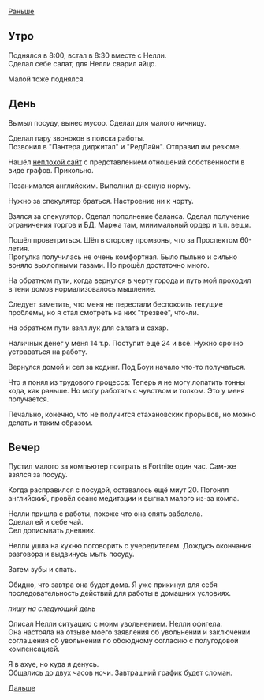 [Раньше](2020.03.24.md)
## Утро
Поднялся в 8:00, встал в 8:30 вместе с Нелли.  
Сделал себе салат, для Нелли сварил яйцо.

Малой тоже поднялся.
## День
Вымыл посуду, вынес мусор. Сделал для малого яичницу.

Сделал пару звоноков в поиска работы.  
Позвонил в "Пантера диджитал" и "РедЛайн". Отправил им резюме.

Нашёл [неплохой сайт](https://www.list-org.com/company/6470856/graph) c представлением отношений собственности в виде графов. Прикольно.

Позанимался английским. Выполнил дневную норму.

Нужно за спекулятор браться. Настроение ни к чорту.

Взялся за спекулятор. Сделал пополнение баланса.
Сделал получение ограничения торгов и БД. Маржа там, минимальный ордер и т.п. вещи.

Пошёл проветриться. Шёл в сторону промзоны, что за Проспектом 60-летия.  
Прогулка получилась не очень комфортная. Было пыльно и сильно воняло выхлопными газами. Но прошёл достаточно много.

На обратном пути, когда вернулся в черту города и путь мой проходил в тени домов нормализовалось мышление.

Следует заметить, что меня не перестали беспокоить текущие проблемы, но я стал смотреть на них "трезвее", что-ли.

На обратном пути взял лук для салата и сахар.

Наличных денег у меня 14 т.р. Поступит ещё 24 и всё. Нужно срочно устраваться на работу.

Вернулся домой и сел за кодинг. Под Боуи начало что-то получаться.

Что я понял из трудового процесса:
Теперь я не могу лопатить тонны кода, как раньше. Но могу работать с чувством и толком. Это у меня получается.

Печально, конечно, что не получится стахановских прорывов, но можно делать и таким образом.
## Вечер
Пустил малого за компьютер поиграть в Fortnite один час. Сам-же взялся за посуду.

Когда расправился с посудой, оставалось ещё миут 20. Погонял английский, провёл сеанс медитации и выгнал малого из-за компа.

Нелли пришла с работы, похоже что она опять заболела.  
Сделал ей и себе чай.  
Сел дописывать дневник.

Нелли ушла на кухню поговорить с учередителем. Дождусь окончания разговора и выдвинусь мыть посуду.

Затем зубы и спать.

Обидно, что завтра она будет дома. Я уже прикинул для себя последовательность действий для работы в домашних условиях.

*пишу на следующий день*

Описал Нелли ситуацию с моим увольнением. Нелли офигела.  
Она настояла на отзыве моего заявления об увольнении и заключении соглашения об увольнении по обоюдному согласию с полугодовой компенсацией.

Я в ахуе, но куда я денусь.  
Общались до двух часов ночи. Завтрашний график будет сломан.

[Дальше](2020.03.26.md)

